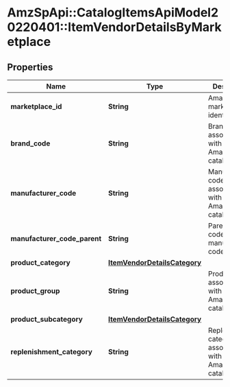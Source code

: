 # AmzSpApi::CatalogItemsApiModel20220401::ItemVendorDetailsByMarketplace

## Properties
Name | Type | Description | Notes
------------ | ------------- | ------------- | -------------
**marketplace_id** | **String** | Amazon marketplace identifier. | 
**brand_code** | **String** | Brand code associated with an Amazon catalog item. | [optional] 
**manufacturer_code** | **String** | Manufacturer code associated with an Amazon catalog item. | [optional] 
**manufacturer_code_parent** | **String** | Parent vendor code of the manufacturer code. | [optional] 
**product_category** | [**ItemVendorDetailsCategory**](ItemVendorDetailsCategory.md) |  | [optional] 
**product_group** | **String** | Product group associated with an Amazon catalog item. | [optional] 
**product_subcategory** | [**ItemVendorDetailsCategory**](ItemVendorDetailsCategory.md) |  | [optional] 
**replenishment_category** | **String** | Replenishment category associated with an Amazon catalog item. | [optional] 

